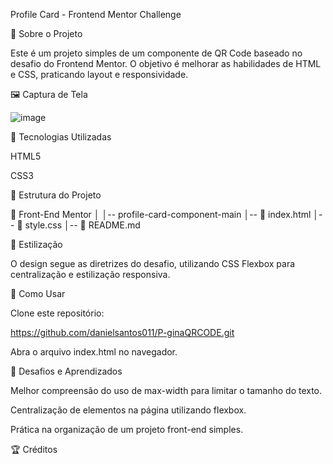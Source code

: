 Profile Card - Frontend Mentor Challenge

📌 Sobre o Projeto

Este é um projeto simples de um componente de QR Code baseado no desafio do Frontend Mentor. O objetivo é melhorar as habilidades de HTML e CSS, praticando layout e responsividade.

🖼️ Captura de Tela

![image](https://github.com/user-attachments/assets/1490d4fe-088b-4d5a-81c2-121591c986fd)



🚀 Tecnologias Utilizadas

HTML5

CSS3

📂 Estrutura do Projeto

📁 Front-End Mentor
│   │-- profile-card-component-main
│-- 📄 index.html
│-- 📄 style.css
│-- 📄 README.md

🎨 Estilização

O design segue as diretrizes do desafio, utilizando CSS Flexbox para centralização e estilização responsiva.

📜 Como Usar

Clone este repositório:

https://github.com/danielsantos011/P-ginaQRCODE.git

Abra o arquivo index.html no navegador.

🌟 Desafios e Aprendizados

Melhor compreensão do uso de max-width para limitar o tamanho do texto.

Centralização de elementos na página utilizando flexbox.

Prática na organização de um projeto front-end simples.


🏆 Créditos
